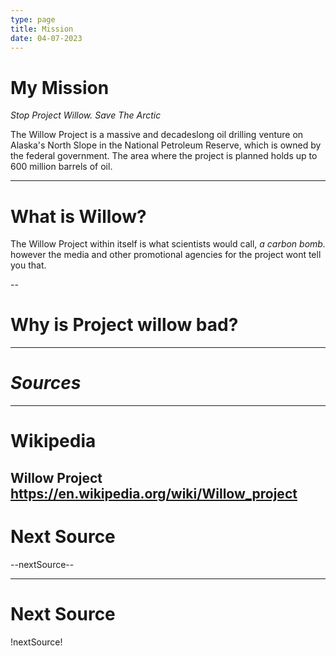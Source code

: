 ```yaml
---
type: page
title: Mission
date: 04-07-2023
---
```


# My Mission

*Stop Project Willow. Save The Arctic*

The Willow Project is a massive and decadeslong oil drilling venture
on Alaska's North Slope in the National Petroleum Reserve, which is owned
by the federal government. The area where the project is planned holds
up to 600 million barrels of oil.

---

# What is Willow?

The Willow Project within itself is what scientists would call, *a carbon bomb.* however the media and other promotional agencies for the project
wont tell you that.

--

# Why is Project willow bad?



---

# *Sources*

---
# Wikipedia
Willow Project
https://en.wikipedia.org/wiki/Willow_project
---
# Next Source
--nextSource--

---
# Next Source
!nextSource!
